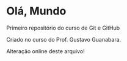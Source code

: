 # Olá, Mundo
 Primeiro repositório do curso de Git e GitHub

Criado no curso do Prof. Gustavo Guanabara.

Alteração online deste arquivo!
